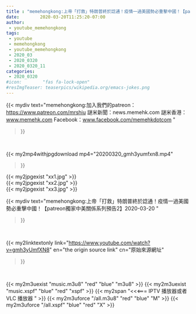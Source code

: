 ```yaml
---
title : "memehongkong:上帝「打救」特朗普終於諗通！疫情一過美國勢必重擊中國！【patreon獨家中美關係系列預告2】2020-03-20 "
date:        2020-03-20T11:25:20-07:00
author:
 - youtube_memehongkong
tags:
 - youtube
 - memehongkong
 - youtube_memehongkong
 - 2020_03
 - 2020_0320
 - 2020_0320_11
categories:
 - 2020_0320
#icon:        "fas fa-lock-open"
#resImgTeaser: teaserpics/wikipedia.org/emacs-jokes.png
---
```


{{< mydiv text="memehongkong:加入我們的patreon：https://www.patreon.com/mrshiu 謎米新聞：news.memehk.com 謎米香港： www.memehk.com Facebook：www.facebook.com/memehkdotcom "
>}}
<br>


{{< my2mp4withjpgdownload mp4="20200320_gmh3yumfxn8.mp4"
>}}

{{< my2jpgexist "xx1.jpg" >}}<br>
{{< my2jpgexist "xx2.jpg" >}}<br>
{{< my2jpgexist "xx3.jpg" >}}<br>



{{< mydiv text="memehongkong:上帝「打救」特朗普終於諗通！疫情一過美國勢必重擊中國！【patreon獨家中美關係系列預告2】2020-03-20 "
>}}
<br>

{{< my2linktextonly link="https://www.youtube.com/watch?v=gmh3yUmfXN8"
en="the origin source link" cn="原始來源網址"
>}}


<br>

{{< my2m3uexist "music.m3u8" "red"  "blue" "m3u8" >}} {{< my2m3uexist "music.xspf" "blue" "red"  "xspf" >}} {{< my2span "<<<=== IPTV 播放器或者 VLC 播放器 " >}} {{< my2m3uforce "/all.m3u8" "red"  "blue" "M" >}} {{< my2m3uforce "/all.xspf" "blue" "red"  "X" >}} 
